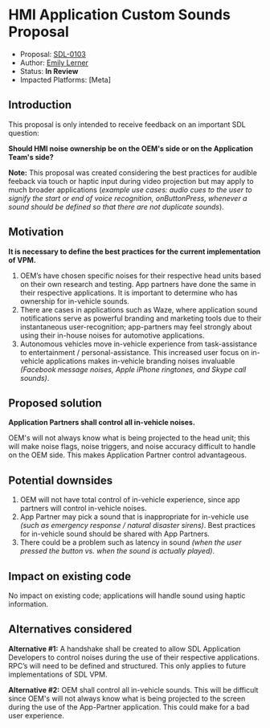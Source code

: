 # HMI Application Custom Sounds Proposal 
* Proposal: [SDL-0103](NNNN-filename.md)
* Author: [Emily Lerner](https://github.com/eslerner)
* Status: **In Review**
* Impacted Platforms: [Meta]

## Introduction
This proposal is only intended to receive feedback on an important SDL question: 

**Should HMI noise ownership be on the OEM's side or on the Application Team's side?**

**Note:** This proposal was created considering the best practices for audible feeback via touch or haptic input during video projection but may apply to much broader applications (*example use cases: audio cues to the user to signify the start or end of voice recognition, onButtonPress, whenever a sound should be defined so that there are not duplicate sounds*). 

## Motivation
**It is necessary to define the best practices for the current implementation of VPM.**

1. OEM’s have chosen specific noises for their respective head units based on their own research and testing. App partners have done the same in their respective applications. It is important to determine who has ownership for in-vehicle sounds.
2. There are cases in applications such as Waze, where application sound notifications serve as powerful branding and marketing tools due to their instantaneous user-recognition; app-partners may feel strongly about using their in-house noises for automotive applications. 
3. Autonomous vehicles move in-vehicle experience from task-assistance to entertainment / personal-assistance. This increased user focus on in-vehicle applications makes in-vehicle branding noises invaluable *(Facebook message noises, Apple iPhone ringtones, and Skype call sounds)*. 

## Proposed solution

**Application Partners shall control all in-vehicle noises.**

OEM's will not always know what is being projected to the head unit; this will make noise flags, noise triggers, and noise accuracy difficult to handle on the OEM side. This makes Application Partner control advantageous. 

## Potential downsides
1. OEM will not have total control of in-vehicle experience, since app partners will control in-vehicle noises.
2. App Partner may pick a sound that is inappropriate for in-vehicle use *(such as emergency response / natural disaster sirens)*. Best practices for in-vehicle sound should be shared with App Partners. 
3. There could be a problem such as latency in sound *(when the user pressed the button vs. when the sound is actually played)*.

## Impact on existing code
No impact on existing code; applications will handle sound using haptic information. 

## Alternatives considered

**Alternative #1:** 
A handshake shall be created to allow SDL Application Developers to control noises during the use of their respective applications. RPC’s will need to be defined and structured. This only applies to future implementations of SDL VPM.

**Alternative #2:** 
OEM shall control all in-vehicle sounds. This will be difficult since OEM's will not always know what is being projected to the screen during the use of the App-Partner application. This could make for a bad user experience.  
